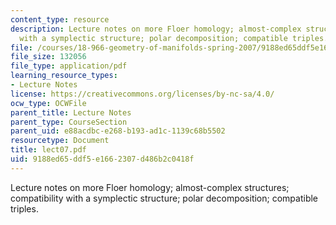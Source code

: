 ```yaml
---
content_type: resource
description: Lecture notes on more Floer homology; almost-complex structures; compatibility
  with a symplectic structure; polar decomposition; compatible triples.
file: /courses/18-966-geometry-of-manifolds-spring-2007/9188ed65ddf5e1662307d486b2c0418f_lect07.pdf
file_size: 132056
file_type: application/pdf
learning_resource_types:
- Lecture Notes
license: https://creativecommons.org/licenses/by-nc-sa/4.0/
ocw_type: OCWFile
parent_title: Lecture Notes
parent_type: CourseSection
parent_uid: e88acdbc-e268-b193-ad1c-1139c68b5502
resourcetype: Document
title: lect07.pdf
uid: 9188ed65-ddf5-e166-2307-d486b2c0418f
---
```

Lecture notes on more Floer homology; almost-complex structures; compatibility with a symplectic structure; polar decomposition; compatible triples.